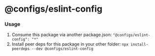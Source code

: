 # @configs/eslint-config

### Usage

1. Consume this package via another package.json: `"@configs/eslint-config": "*"`
1. Install peer deps for this package in your other folder: `npx install-peerdeps --dev @configs/eslint-config`
